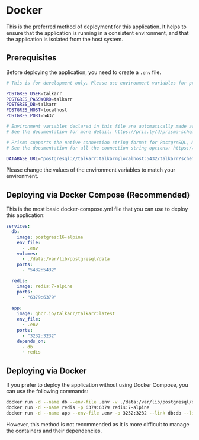 # Docker

This is the preferred method of deployment for this application. It helps to ensure that the application is running in a consistent environment, and that the application is isolated from the host system.

## Prerequisites

Before deploying the application, you need to create a `.env` file.

```bash
# This is for development only. Please use environment variables for production.

POSTGRES_USER=talkarr
POSTGRES_PASSWORD=talkarr
POSTGRES_DB=talkarr
POSTGRES_HOST=localhost
POSTGRES_PORT=5432

# Environment variables declared in this file are automatically made available to Prisma.
# See the documentation for more detail: https://pris.ly/d/prisma-schema#accessing-environment-variables-from-the-schema

# Prisma supports the native connection string format for PostgreSQL, MySQL, SQLite, SQL Server, MongoDB and CockroachDB.
# See the documentation for all the connection string options: https://pris.ly/d/connection-strings

DATABASE_URL="postgresql://talkarr:talkarr@localhost:5432/talkarr?schema=public"
```

Please change the values of the environment variables to match your environment.

## Deploying via Docker Compose (Recommended)

This is the most basic docker-compose.yml file that you can use to deploy this application:

```yaml
services:
  db:
    image: postgres:16-alpine
    env_file:
      - .env
    volumes:
      - ./data:/var/lib/postgresql/data
    ports:
      - "5432:5432"

  redis:
    image: redis:7-alpine
    ports:
      - "6379:6379"
  
  app:
    image: ghcr.io/talkarr/talkarr:latest
    env_file:
      - .env
    ports:
      - "3232:3232"
    depends_on:
      - db
      - redis
```

## Deploying via Docker

If you prefer to deploy the application without using Docker Compose, you can use the following commands:

```bash
docker run -d --name db --env-file .env -v ./data:/var/lib/postgresql/data -p 5432:5432 postgres:16-alpine
docker run -d --name redis -p 6379:6379 redis:7-alpine
docker run -d --name app --env-file .env -p 3232:3232 --link db:db --link redis:redis ghcr.io/talkarr/talkarr:latest
```

However, this method is not recommended as it is more difficult to manage the containers and their dependencies.
